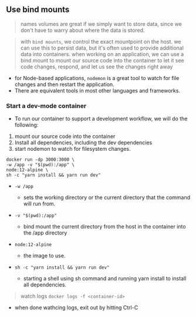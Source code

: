 ## Use bind mounts

> names volumes are great if we simply want to store data, since we don't have to warry about where the data is stored.

> with `bind mounts`, we control the exact mountpoint on the host.
> we can use this to persist data, but it's often used to provide additional data into containers.
> when working on an application, we can use a bind mount to mount our source code into the container
> to let it see code changes, respond, and let us see the changes right away

- for Node-based applications, `nodemon` is a great tool to watch for file changes and then restart the application.
- There are equivalent tools in most other languages and frameworks.

### Start a dev-mode container

- To run our container to support a development workflow, we will do the following:
1. mount our source code into the container
2. Install all dependencies, including the dev dependencies
3. start nodemon to watch for filesystem changes.

```shell
docker run -dp 3000:3000 \
-w /app -v "$(pwd):/app" \
node:12-alpine \
sh -c "yarn install && yarn run dev"
```
- `-w /app` 
  - sets the working directory or the current directory that the command will run from.

- `-v "$(pwd):/app"`
  - bind mount the current directory from the host in the container into the /app directory

- `node:12-alpine`
  - the image to use.

- `sh -c "yarn install && yarn run dev"`
  - starting a shell using sh command and running yarn install to install all dependencies.

> watch logs
`docker logs -f <container-id>`
- when done wathcing logs, exit out by hitting Ctrl-C


